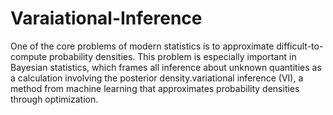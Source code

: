 # Varaiational-Inference
One of the core problems of modern statistics is to approximate difficult-to-compute probability densities. This problem is especially important in Bayesian statistics, which frames all inference about unknown quantities as a calculation involving the posterior density.variational inference (VI), a method from machine learning that approximates probability densities through optimization.
